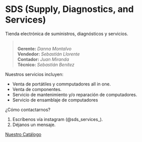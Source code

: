 # SDS (Supply, Diagnostics, and Services)

Tienda electrónica de suministros, diagnósticos y servicios.
> <br> **Gerente:** _Danna Montalvo_
> <br> **Vendedor:** _Sebastián Llorente_
> <br> **Contador:** _Juan Miranda_
> <br> **Técnico:** _Sebastián Benítez_
 
Nuestros servicios incluyen:
- Venta de portátiles y commputadores all in one.
- Venta de componentes.
- Servicio de mantenimiento y/o reparación de computadores.
- Servicio de ensamblaje de computadores

¿Cómo contactarnos?
1. Escríbenos vía instagram (@sds_services_).
2. Déjanos un mensaje.

[Nuestro Catálogo](https://www.canva.com/design/DAGdb8EfeVo/RTSD--cymPbktyv7YdaFng/edit?utm_content=DAGdb8EfeVo&utm_campaign=designshare&utm_medium=link2&utm_source=sharebutton)
